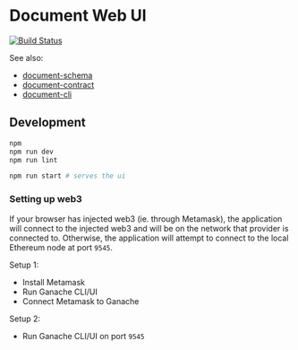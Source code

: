 # Document Web UI

[![Build Status](https://travis-ci.org/GovTechSG/document-web-ui.svg?branch=master)](https://travis-ci.org/GovTechSG/document-web-ui)

See also:

* [document-schema](https://github.com/GovTechSG/document-schema)
* [document-contract](https://github.com/GovTechSG/document-contract)
* [document-cli](https://github.com/GovTechSG/document-cli)

## Development

```bash
npm
npm run dev
npm run lint

npm run start # serves the ui
```

### Setting up web3

If your browser has injected web3 (ie. through Metamask), the application will connect to the injected web3 and will be on the network that provider is connected to. Otherwise, the application will attempt to connect to the local Ethereum node at port `9545`.

Setup 1:

- Install Metamask
- Run Ganache CLI/UI
- Connect Metamask to Ganache

Setup 2:

- Run Ganache CLI/UI on port `9545`
